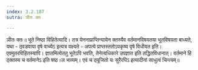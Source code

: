 ```yaml
---
index: 3.2.187
sutra: ञीतः क्तः

---
```

 ञीतः क्तः॥ भूते निष्ठा विहितेत्यादि। तत्र येननाप्राप्तिन्यायेन क्तस्यैव वर्तमानविषयतया भूतविषयता बाध्यते, यथा - ठ्वडवाया वृषे वाच्येऽ इत्यत्र वक्ष्यते - अपत्ये प्राप्तस्ततोऽपकृष्य वृषे विधीयत इति। एवमुतरविहितस्यापि। ज्ञातमित्येततु भूतेऽपि भवति, तेनेत्यधिकारे उपज्ञात इति तद्धितविधानात्। वर्तमाने हि ठ्क्तस्य च वर्तमानेऽ इति षष्ठ।ल भाव्यम्। एवं च ठ्पूजितो यः सुरैरपिऽ इत्यादीनां साधुत्वं चिन्त्यम्॥